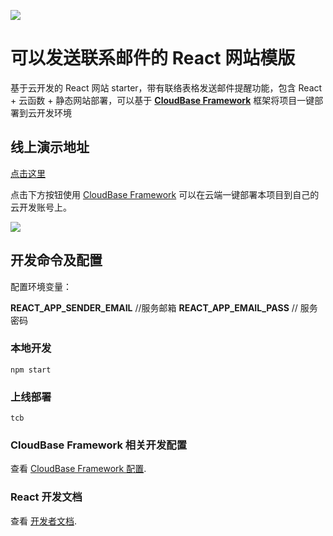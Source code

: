 <a href="https://github.com/TencentCloudBase/cloudbase-templates"><img src="https://main.qcloudimg.com/raw/d94d993269048beb4827b2612ed53692.png"></a>

# 可以发送联系邮件的 React 网站模版

基于云开发的 React 网站 starter，带有联络表格发送邮件提醒功能，包含 React + 云函数 + 静态网站部署，可以基于 **[CloudBase Framework](https://github.com/TencentCloudBase/cloudbase-framework)** 框架将项目一键部署到云开发环境

## 线上演示地址

[点击这里](https://mail-9gy6laex0b6476a8-1303259770.tcloudbaseapp.com/)

点击下方按钮使用 [CloudBase Framework](https://github.com/TencentCloudBase/cloudbase-framework) 可以在云端一键部署本项目到自己的云开发账号上。

[![](https://main.qcloudimg.com/raw/67f5a389f1ac6f3b4d04c7256438e44f.svg)](https://console.cloud.tencent.com/tcb/env/index?action=CreateAndDeployCloudBaseProject&appUrl=https%3A%2F%2Fgithub.com%2Fkikiren%2Freact-contact-form-starter&branch=main)

## 开发命令及配置

配置环境变量：

**REACT_APP_SENDER_EMAIL** //服务邮箱
**REACT_APP_EMAIL_PASS** // 服务密码

### 本地开发

```
npm start
```

### 上线部署

```
tcb
```

### CloudBase Framework 相关开发配置

查看 [CloudBase Framework 配置](https://github.com/TencentCloudBase/cloudbase-framework).

### React 开发文档

查看 [开发者文档](https://reactjs.bootcss.com/docs/getting-started.html).
